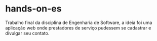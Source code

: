 # hands-on-es
Trabalho final da disciplina de Engenharia de Software, a ideia foi uma aplicação web onde prestadores de serviço pudessem se cadastrar e divulgar seu contato.

